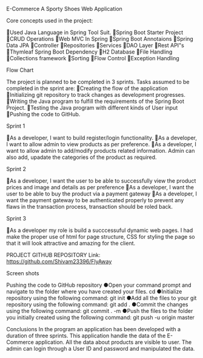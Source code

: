 E-Commerce A Sporty Shoes Web Application

Core concepts used in the project:

Used Java Language in Spring Tool Suit. Spring Boot Starter Project CRUD Operations Web MVC In Spring Spring Boot Annotaions Spring Data JPA  Controller Repositories Services DAO Layer Rest API"s Thymleaf Spring Boot Dependency  H2 Database File Handling  Collections framework Sorting Flow Control Exception Handling   

Flow Chart

The project is planned to be completed in 3 sprints. Tasks assumed to be completed in the sprint are: Creating the flow of the application Initializing git repository to track changes as development progresses. Writing the Java program to fulfill the requirements of the Spring Boot Project. Testing the Java program with different kinds of User input Pushing the code to GitHub.

Sprint 1

As a developer, I want to build register/login functionality. As a developer, I want to allow admin to view products as per preference. As a developer, I want to allow admin to add/modify products related information. Admin can also add, upadate the categories of the product as required.

Sprint 2

As a developer, I want the user to be able to successfully view the product prices and image and details as per preference As a developer, I want the user to be able to buy the product via a payment gateway As a developer, I want the payment gateway to be  authenticated properly to prevent any flaws in the transaction process, transaction should be roled back.

Sprint 3

As a developer my role is build a succcessuful dynamic web pages. I had make the proper use of html for page structure, CSS for styling the page so that it will look attractive and amazing for the client.

PROJECT GITHUB REPOSITORY Link: https://github.com/Shivam23396/FlyAway

Screen shots

Pushing the code to GitHub repository ●Open your command prompt and navigate to the folder where you have created your files. cd ●Initialize repository using the following command: git init ●Add all the files to your git repository using the following command: git add . ●Commit the changes using the following command: git commit . -m ●Push the files to the folder you initially created using the following command: git push -u origin master

Conclusions In the program an application has been developed with a duration of three sprints. This application handle the data of the E-Commerce application. All the data about products are visible to user. The admin can login through a User ID and password and manipulated the data.
